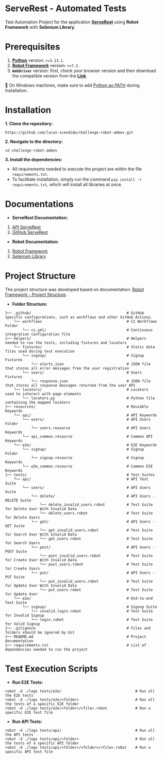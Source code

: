 # ServeRest - Automated Tests
Test Automation Project for the application **[ServeRest](https://serverest.dev/)** using **Robot Framework** with **Selenium Library**.

# Prerequisites
1. **[Python](https://www.python.org/downloads/)** version: `>=3.13.1`.
2. **[Robot Framework](https://docs.robotframework.org/docs/getting_started/testing#install-robot-framework)** version: `>=7.2`.
3. **`WebDriver`** version: first, check your browser version and then download the compatible version from the **[Link](https://googlechromelabs.github.io/chrome-for-testing/)**.

📝 On Windows machines, make sure to add [Python ao PATH](https://docs.python.org/3/using/windows.html#the-full-installer) during installation.

# Installation
**1. Clone the repository:**
```
https://github.com/lucas-scandido/challenge-robot-ambev.git
```

**2. Navigate to the directory:**
```
cd challenge-robot-ambev
```

**3. Install the dependencies:**
- All requirements needed to execute the project are within the file `requirements.txt`.
- To facilitate installation, simply run the command `pip install -r requirements.txt`, which will install all libraries at once.

# Documentations
- **ServeRest Documentation:**
1. [API ServeRest](https://serverest.dev/)
2. [GitHub ServeRest](https://github.com/ServeRest/ServeRest)
- **Robot Documentation:**
1. [Robot Framework](https://docs.robotframework.org/)
2. [Selenium Library](https://robotframework.org/SeleniumLibrary/SeleniumLibrary.html)

# Project Structure
The project structure was developed based on documentation: [Robot Framework - Project Structure](https://docs.robotframework.org/docs/examples/project_structure).

- **Folder Structure:**
```
├── .github/                                            # GitHub specific configurations, such as workflows and other GitHub Actions.   
    └── workflows                                       # CI Workflows Folder                                     
        └── ci.yml/                                     # Continuous integration configuration file
├── helpers/                                            # Helpers needed to run the tests, including fixtures and locators    
    └── fixtures/                                       # Static data files used during test execution                                    
        └── signup/                                     # Signup Fixtures    
            └── alerts.json                             # JSON file that stores all error messages from the user registration 
        └── users/                                      # Users Fixtures    
            └── response.json                           # JSON file that stores all response messages returned from the user API                                    
    └── locators/                                       # Locators used to interact with page elements                                  
        └── locators.py                                 # Python file containing the mapped locators   
├── resources/                                          # Reusable Keywords
    └── api/                                            # API Keywords
        └── users/                                      # API Users Folder
            └── users.resource                          # API Users Keywords
        └── api_common.resource                         # Common API Keywords                 
    └── e2e/                                            # E2E Keywords
        └── signup/                                     # Signup Folder
            └── signup.resource                         # Signup Keywords
        └── e2e_common.resource                         # Common E2E Keywords                                                                  
├── tests/                                              # Test Suites
    └── api/                                            # API Test Suite
        └── users/                                      # API Users Suite
            └── delete/                                 # API Users - DELETE Suite
                └── delete_invalid_users.robot          # Test Suite for Delete User With Invalid Data 
                └── delete_users.robot                  # Test Suite for Delete Users 
            └── get/                                    # API Users - GET Suite
                └── get_invalid_users.robot             # Test Suite for Search User With Invalid Data 
                └── get_users.robot                     # Test Suite for Search Users 
            └── post/                                   # API Users - POST Suite
                └── post_invalid_users.robot            # Test Suite for Create User With Invalid Data
                └── post_users.robot                    # Test Suite for Create Users
            └── put/                                    # API Users - PUT Suite
                └── put_invalid_users.robot             # Test Suite for Update User With Invalid Data
                └── put_users.robot                     # Test Suite for Update User
    └── e2e/                                            # End-to-end Test Suite
        └── signup/                                     # Signup Suite
            └── invalid_login.robot                     # Test Suite for Invalid Signup 
            └── login.robot                             # Test Suite for Valid Signup                            
├── .gitignore                                          # Files and folders should be ignored by Git  
├── README.md                                           # Project documentation      
├── requirements.txt                                    # List of dependencies needed to run the project                              
```

# Test Execution Scripts

- **Run E2E Tests:** 
```
robot -d ./logs tests/e2e/                                  # Run all the E2E tests
robot -d ./logs tests/e2e/<folder>                          # Run all the tests of a specific E2E folder
robot -d ./logs tests/e2e/<folder>/<file>.robot             # Run a specific E2E test file
```

- **Run API Tests:** 
```
robot -d ./logs tests/api/                                  # Run all the API tests
robot -d ./logs tests/api/<folder>                          # Run all the tests of a specific API folder
robot -d ./logs tests/api/<folder>/<folder>/<file>.robot    # Run a specific API test file
```